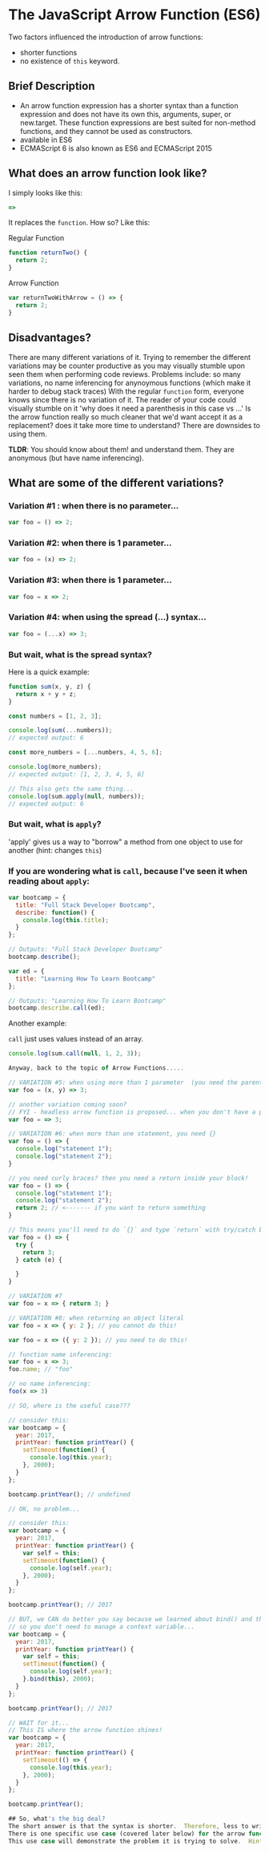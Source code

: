 # The JavaScript Arrow Function (ES6)


    
Two factors influenced the introduction of arrow functions: 
- shorter functions
- no existence of `this` keyword.

## Brief Description
- An arrow function expression has a shorter syntax than a function expression and does not have its own this, arguments, super, or new.target. These function expressions are best suited for non-method functions, and they cannot be used as constructors.
- available in ES6
- ECMAScript 6 is also known as ES6 and ECMAScript 2015

## What does an arrow function look like?
I simply looks like this:
``` javascript
=>
```
It replaces the `function`.  How so? Like this:

Regular Function
``` javascript
function returnTwo() {
  return 2;
}
```

Arrow Function
``` javascript
var returnTwoWithArrow = () => {
  return 2;
}
```

## Disadvantages? 
There are many different variations of it.  Trying to remember the different variations may be counter productive as
you may visually stumble upon seen them when performing code reviews.
Problems include: so many variations, no name inferencing for anynoymous functions (which make it harder to debug stack traces)
With the regular `function` form, everyone knows since there
is no variation of it.  The reader of your code could visually stumble on it 'why does it need a parenthesis in this case vs ...'
Is the arrow function really so much cleaner that we'd want accept it as a replacement? 
does it take more time to understand? There are downsides to using them.

**TLDR**: You should know about them! and understand them.  They are anonymous (but have name inferencing).

## What are some of the different variations?
### Variation #1 : when there is no parameter...
```javascript
var foo = () => 2;
```

### Variation #2: when there is 1 parameter...
```javascript
var foo = (x) => 2;
```
### Variation #3: when there is 1 parameter...
```javascript
var foo = x => 2;
```

### Variation #4: when using the spread (...) syntax...
```javascript
var foo = (...x) => 3;
```

### But wait, what is the spread syntax?
Here is a quick example:
```javascript
function sum(x, y, z) {
  return x + y + z;
}

const numbers = [1, 2, 3];

console.log(sum(...numbers));
// expected output: 6

const more_numbers = [...numbers, 4, 5, 6];

console.log(more_numbers);
// expected output: [1, 2, 3, 4, 5, 6]

// This also gets the same thing...
console.log(sum.apply(null, numbers));
// expected output: 6 
```

### But wait, what is `apply`?
'apply' gives us a way to "borrow" a method from one object to use for another (hint: changes `this`)

### If you are wondering what is `call`, because I've seen it when reading about `apply`:
```javascript
var bootcamp = {
  title: "Full Stack Developer Bootcamp",
  describe: function() {
    console.log(this.title);
  }
};

// Outputs: "Full Stack Developer Bootcamp"
bootcamp.describe();

var ed = {
  title: "Learning How To Learn Bootcamp"
};

// Outputs: "Learning How To Learn Bootcamp"
bootcamp.describe.call(ed);
```

Another example:

`call` just uses values instead of an array.

```javascript
console.log(sum.call(null, 1, 2, 3));

Anyway, back to the topic of Arrow Functions.....

// VARIATION #5: when using more than 1 parameter  (you need the parenthesis)
var foo = (x, y) => 3;

// another variation coming soon?
// FYI - headless arrow function is proposed... when you don't have a parameter...
var foo = => 3;

// VARIATION #6: when more than one statement, you need {}
var foo = () => {
  console.log("statement 1");
  console.log("statement 2");
}

// you need curly braces? then you need a return inside your block!
var foo = () => {
  console.log("statement 1");
  console.log("statement 2");
  return 2; // <------- if you want to return something
}

// This means you'll need to do `{}` and type `return` with try/catch blocks
var foo = () => {
  try {
    return 3;
  } catch (e) {

  }
}

// VARIATION #7
var foo = x => { return 3; }

// VARIATION #8: when returning an object literal
var foo = x => { y: 2 }; // you cannot do this!

var foo = x => ({ y: 2 }); // you need to do this!

// function name inferencing:
var foo = x => 3;
foo.name; // "foo"

// no name inferencing:
foo(x => 3)

// SO, where is the useful case???

// consider this:
var bootcamp = {
  year: 2017,
  printYear: function printYear() {
    setTimeout(function() {
      console.log(this.year);
    }, 2000);
  }
};

bootcamp.printYear(); // undefined

// OK, no problem...

// consider this:
var bootcamp = {
  year: 2017,
  printYear: function printYear() {
    var self = this;
    setTimeout(function() {
      console.log(self.year);
    }, 2000);
  }
};

bootcamp.printYear(); // 2017

// BUT, we CAN do better you say because we learned about bind() and that is part of the language.. 
// so you don't need to manage a context variable...
var bootcamp = {
  year: 2017,
  printYear: function printYear() {
    var self = this;
    setTimeout(function() {
      console.log(self.year);
    }.bind(this), 2000);
  }
};

bootcamp.printYear(); // 2017

// WAIT for it... 
// This IS where the arrow function shines!
var bootcamp = {
  year: 2017,
  printYear: function printYear() {
    setTimeout(() => {
      console.log(this.year);
    }, 2000);
  }
};

bootcamp.printYear();

## So, what's the big deal?
The short answer is that the syntax is shorter.  Therefore, less to write.
There is one specific use case (covered later below) for the arrow function that makes a lot of sense. 
This use case will demonstrate the problem it is trying to solve.  Hint: it has to do with scope..
